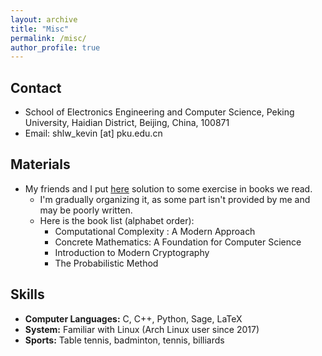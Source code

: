 ```yaml
---
layout: archive
title: "Misc"
permalink: /misc/
author_profile: true
---
```


## Contact

* School of Electronics Engineering and Computer Science, Peking University, Haidian District, Beijing, China, 100871
* Email: shlw_kevin [at] pku.edu.cn

## Materials

* My friends and I put [here](https://github.com/Shlw/Books-and-Exercises) solution to some exercise in books we read.
    * I'm gradually organizing it, as some part isn't provided by me and may be poorly written. 
    * Here is the book list (alphabet order):
        * Computational Complexity : A Modern Approach
        * Concrete Mathematics: A Foundation for Computer Science
        * Introduction to Modern Cryptography
        * The Probabilistic Method

## Skills

* <b>Computer Languages:</b> C, C++, Python, Sage, LaTeX
* <b>System:</b> Familiar with Linux (Arch Linux user since 2017)
* <b>Sports:</b> Table tennis, badminton, tennis, billiards
